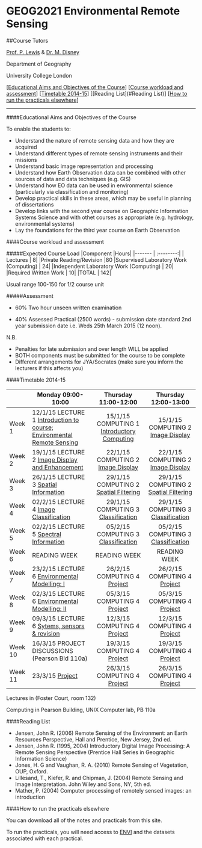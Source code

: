 # GEOG2021 Environmental Remote Sensing

##Course Tutors

[Prof. P. Lewis](http://www2.geog.ucl.ac.uk/~plewis) & [Dr. M. Disney](http://www.geog.ucl.ac.uk/about-the-department/people/academic-staff/mat-disney)

Department of Geography
    
University College London
    

[[Educational Aims and Objectives of the Course](#Education)]  [[Course workload and assessment](#workload)] [[Timetable 2014-15](#Timetable)] [[Reading List](#Reading List)] [[How to run the practicals elsewhere](#elsewhere)]

-----------------------------------


####<a name="Education">Educational Aims and Objectives of the Course</a>

 To enable the students to: 
 
+ Understand the nature of remote sensing data and how they are acquired
+ Understand different types of remote sensing instruments and their missions
+ Understand basic image representation and processing
+ Understand how Earth Observation data can be combined with other sources of data and data techniques (e.g. GIS)
+ Understand how EO data can be used in environmental science (particularly via classification and monitoring)
+ Develop practical skills in these areas, which may be useful in planning of dissertations
+ Develop links with the second year course on Geographic Information Systems Science and with othet courses as appropriate (e.g. hydrology, environmental systems)
+ Lay the foundations for the third year course on Earth Observation

####<a name="workload">Course workload and assessment</a>

#####Expected Course Load
|Component 	|Hours|
|-------  | :--------:|
| Lectures | 	8|
|Private Reading/Revision 	|80
|Supervised Laboratory Work (Computing) |	24|
|Independent Laboratory Work (Computing) |	20|
|Required Written Work |	10|
|TOTAL |	142|

Usual range 100-150 for 1/2 course unit 

#####Assessment

+ 60% Two hour unseen written examination

+ 40% Assessed Practical (2500 words) - submission date standard 2nd year submission date i.e. Weds 25th March 2015 (12 noon).

N.B.

- Penalties for late submission and over length WILL be applied
- BOTH components must be submitted for the course to be complete
- Different arrangements for JYA/Socrates (make sure you inform the lecturers if this affects you)


####<a name="Timetable">Timetable 2014-15</a>


|  | Monday 09:00-10:00 | Thursday 11:00-12:00 | Thursday 12:00-13:00 |
| -------------------|  -------------------| :-----------------: | :------------------: |
| Week 1 | 12/1/15 LECTURE 1 [Introduction to course; Environmental Remote Sensing](lecture1.ppt) | 15/1/15 COMPUTING 1 [Introductory Computing](basicUnixFileMgr)|15/1/15 COMPUTING 2 [Image Display](practical1)|
| Week 2 | 19/1/15 LECTURE 2 [Image Display and Enhancement](lecture2.ppt) | 22/1/15 COMPUTING 2 [Image Display](practical1)| 22/1/15 COMPUTING 2 [Image Display](practical1)|
| Week 3 | 26/1/15 LECTURE 3 [Spatial Information](lecture5.ppt) | 29/1/15 COMPUTING 2 [Spatial Filtering](practical2)| 29/1/15 COMPUTING 2 [Spatial Filtering](practical2)|
| Week 4 | 02/2/15 LECTURE 4 [Image Classification](lecture4.ppt) | 29/1/15 COMPUTING 3 [Classification](practical3)| 29/1/15 COMPUTING 3 [Classification](practical3)|
| Week 5 | 02/2/15 LECTURE 5 [Spectral Information](lecture3.ppt) | 05/2/15 COMPUTING 3 [Classification](practical3)| 05/2/15 COMPUTING 3 [Classification](practical3)|
| Week 6 | READING WEEK | READING WEEK | READING WEEK |
| Week 7 | 23/2/15 LECTURE 6 [Environmental Modelling: I](modelling1.ppt) | 26/2/15 COMPUTING 4 [Project](project)| 26/2/15 COMPUTING 4 [Project](project)|
| Week 8 | 02/3/15 LECTURE 6 [Environmental Modelling: II](modelling2.ppt) | 05/3/15 COMPUTING 4 [Project](project)| 05/3/15 COMPUTING 4 [Project](project)|
| Week 9 | 09/3/15 LECTURE 6 [Sytems, sensors & revision](lecture8.ppt) | 12/3/15 COMPUTING 4 [Project](project)| 12/3/15 COMPUTING 4 [Project](project)|
| Week 10 | 16/3/15 PROJECT DISCUSSIONS (Pearson Bld 110a)| 19/3/15 COMPUTING 4 [Project](project)| 19/3/15 COMPUTING 4 [Project](project)|
| Week 11 | 23/3/15 [Project](project)| 26/3/15 COMPUTING 4 [Project](project)| 26/3/15 COMPUTING 4 [Project](project)|


Lectures in (Foster Court, room 132)

Computing in Pearson Building, UNIX Computer lab, PB 110a 




####<a name="Reading List">Reading List</a>

- Jensen, John R. (2006) Remote Sensing of the Environment: an Earth Resources Perspective, Hall and Prentice, New Jersey, 2nd ed.
- Jensen, John R. (1995, 2004) Introductory Digital Image Processing: A Remote Sensing Perspective (Prentice Hall Series in Geographic Information Science)
- Jones, H. G and Vaughan, R. A. (2010) Remote Sensing of Vegetation, OUP, Oxford.
- Lillesand, T., Kiefer, R. and Chipman, J. (2004) Remote Sensing and Image Interpretation. John Wiley and Sons, NY, 5th ed.
- Mather, P. (2004) Computer processing of remotely sensed images: an introduction 

####<a name="elsewhere">How to run the practicals elsewhere</a>

You can download all of the notes and practicals from this site.

To run the practicals, you will need access to [ENVI](http://swdb.ucl.ac.uk/package/view/id/142?filter=envi) and the datasets associated with each practical.

